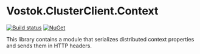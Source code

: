 # Vostok.ClusterClient.Context

[![Build status](https://ci.appveyor.com/api/projects/status/github/vostok/clusterclient.context?svg=true&branch=master)](https://ci.appveyor.com/project/vostok/clusterclient.context/branch/master)
[![NuGet](https://img.shields.io/nuget/v/Vostok.ClusterClient.Context.svg)](https://www.nuget.org/packages/Vostok.ClusterClient.Context)

This library contains a module that serializes distributed context properties and sends them in HTTP headers.
